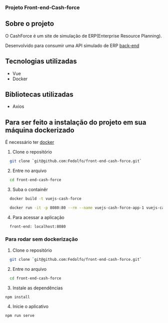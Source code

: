 ### Projeto Front-end-Cash-force

## Sobre o projeto

O CashForce é um site de simulação de ERP(Enterprise Resource Planning).

Desenvolvido para consumir uma API simulado de ERP [back-end](https://github.com/Fedolfo/back-end-cash-force)

## Tecnologias utilizadas

* Vue
* Docker

## Bibliotecas utilizadas

* Axios

## Para ser feito a instalação do projeto em sua máquina dockerizado

É necessário ter [docker](https://docs.docker.com/get-docker/)

1. Clone o repositório
```bash
  git clone `git@github.com:Fedolfo/front-end-cash-force.git`
```
2. Entre no arquivo
```bash
  cd front-end-cash-force
```
3. Suba o containêr
```bash
  docker build -t vuejs-cash-force

  docker run -it -p 8080:80 --rm --name vuejs-cash-force-app-1 vuejs-cash-force
```
4. Para acessar a aplicação
```bash
  front-end: localhost:8080
```

### Para rodar sem dockerização

1. Clone o repositório
```bash
  git clone `git@github.com:Fedolfo/front-end-cash-force.git`
```
2. Entre no arquivo
```bash
  cd front-end-cash-force
```
3. Instale as dependências
```bash
npm install
```
4. Inicie o aplicativo
```bash
npm run serve
```
